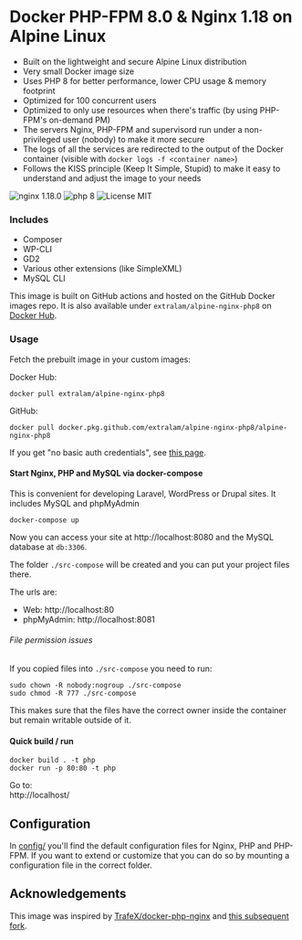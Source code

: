 # Docker PHP-FPM 8.0 & Nginx 1.18 on Alpine Linux

* Built on the lightweight and secure Alpine Linux distribution
* Very small Docker image size 
* Uses PHP 8 for better performance, lower CPU usage & memory footprint
* Optimized for 100 concurrent users
* Optimized to only use resources when there's traffic (by using PHP-FPM's on-demand PM)
* The servers Nginx, PHP-FPM and supervisord run under a non-privileged user (nobody) to make it more secure
* The logs of all the services are redirected to the output of the Docker container (visible with `docker logs -f <container name>`)
* Follows the KISS principle (Keep It Simple, Stupid) to make it easy to understand and adjust the image to your needs

![nginx 1.18.0](https://img.shields.io/badge/nginx-1.18-brightgreen.svg)
![php 8](https://img.shields.io/badge/php-8-brightgreen.svg)
![License MIT](https://img.shields.io/badge/license-MIT-blue.svg)

### Includes

* Composer
* WP-CLI
* GD2
* Various other extensions (like SimpleXML)
* MySQL CLI

This image is built on GitHub actions and hosted on the GitHub Docker images repo. It is also available under `extralam/alpine-nginx-php8` on [Docker Hub](https://hub.docker.com/r/extralam/alpine-nginx-php8).

### Usage

Fetch the prebuilt image in your custom images:

Docker Hub:

```
docker pull extralam/alpine-nginx-php8
```

GitHub:
```
docker pull docker.pkg.github.com/extralam/alpine-nginx-php8/alpine-nginx-php8
```

If you get "no basic auth credentials", see [this page](https://docs.github.com/en/free-pro-team@latest/packages/using-github-packages-with-your-projects-ecosystem/configuring-docker-for-use-with-github-packages).

#### Start Nginx, PHP and MySQL via docker-compose

This is convenient for developing Laravel, WordPress or Drupal sites. It includes MySQL and phpMyAdmin

```
docker-compose up
```

Now you can access your site at http://localhost:8080 and the MySQL database at `db:3306`.

The folder `./src-compose` will be created and you can put your project files there.

The urls are:
* Web: http://localhost:80
* phpMyAdmin: http://localhost:8081

###### File permission issues

If you copied files into `./src-compose` you need to run:

```
sudo chown -R nobody:nogroup ./src-compose
sudo chmod -R 777 ./src-compose
```

This makes sure that the files have the correct owner inside the container but remain writable outside of it.

#### Quick build / run

```
docker build . -t php 
docker run -p 80:80 -t php
```

Go to:  
http://localhost/

## Configuration
In [config/](config/) you'll find the default configuration files for Nginx, PHP and PHP-FPM.
If you want to extend or customize that you can do so by mounting a configuration file in the correct folder.

## Acknowledgements

This image was inspired by [TrafeX/docker-php-nginx](https://github.com/TrafeX/docker-php-nginx) and [this subsequent fork](https://github.com/khromov/docker-php-nginx).
